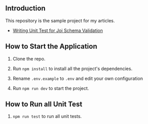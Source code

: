 ## Introduction

This repository is the sample project for my articles.

- [Writing Unit Test for Joi Schema Validation](https://tekloon.dev/unit-test-joi-schema-validation)

## How to Start the Application

1. Clone the repo.

2. Run `npm install` to install all the project's dependencies.

3. Rename `.env.example` to `.env` and edit your own configuration

4. Run `npm run dev` to start the project.

## How to Run all Unit Test

1. `npm run test` to run all unit tests.